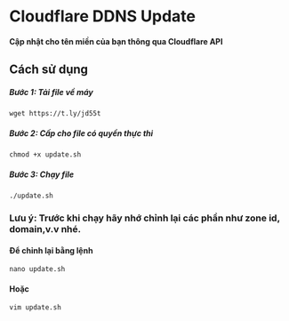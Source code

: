# Cloudflare DDNS Update
#### Cập nhật cho tên miền của bạn thông qua Cloudflare API
## Cách sử dụng
##### Bước 1: Tải file về máy
```` 
wget https://t.ly/jd55t
````
##### Bước 2: Cấp cho file có quyền thực thi
````
chmod +x update.sh 
````
##### Bước 3: Chạy file
````
./update.sh
````
### Lưu ý: Trước khi chạy hãy nhớ chỉnh lại các phần như zone id, domain,v.v nhé. 
#### Để chỉnh lại bằng lệnh
````
nano update.sh 
````
#### Hoặc 
````
vim update.sh
````
